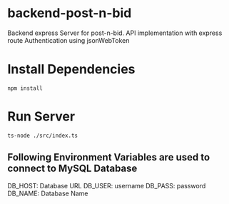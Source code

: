 # backend-post-n-bid
Backend express Server for post-n-bid. API implementation with express route
Authentication using jsonWebToken

# Install Dependencies
```
npm install
```

# Run Server
```
ts-node ./src/index.ts
```

## Following Environment Variables are used to connect to MySQL Database

DB_HOST: Database URL
DB_USER: username
DB_PASS: password
DB_NAME: Database Name
